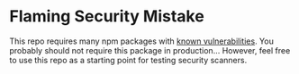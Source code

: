 # Flaming Security Mistake

This repo requires many npm packages with [known vulnerabilities](https://nodesecurity.io/advisories). You probably should not require this package in production... However, feel free to use this repo as a starting point for testing security scanners.

